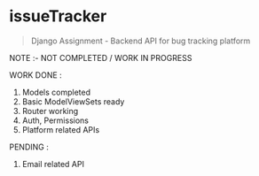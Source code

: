 # issueTracker

> Django Assignment - Backend API for bug tracking platform

NOTE :- NOT COMPLETED / WORK IN PROGRESS

WORK DONE : 
1. Models completed 
2. Basic ModelViewSets ready
3. Router working
4. Auth, Permissions
4. Platform related APIs 

PENDING : 
1. Email related API
